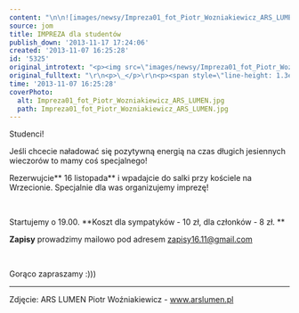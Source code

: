 ```yaml
---
content: "\n\n![images/newsy/Impreza01_fot_Piotr_Wozniakiewicz_ARS_LUMEN.jpg](images/newsy/Impreza01_fot_Piotr_Wozniakiewicz_ARS_LUMEN.jpg)Studenci!\n\r\n\nJeśli chcecie naładować się pozytywną energią na czas długich jesiennych wieczorów to mamy coś specjalnego!\n\r\n\nRezerwujcie** 16 listopada** i wpadajcie do salki przy kościele na Wrzecionie. Specjalnie dla was organizujemy imprezę!\_\n\r\n\n\_\n\r\n\nStartujemy o 19.00. **Koszt dla sympatyków - 10 zł, dla członków - 8 zł.\_**\n\r\n\n**Zapisy** prowadzimy mailowo pod adresem zapisy16.11@gmail.com\_\n\r\n\n<!--{{intro-break}}-->\n\r\n\n\_\n\r\n\nGorąco zapraszamy :)))\n\r\n***\n\r\n\nZdjęcie: ARS LUMEN Piotr Woźniakiewicz - www.arslumen.pl\n"
source: jom
title: IMPREZA dla studentów
publish_down: '2013-11-17 17:24:06'
created: '2013-11-07 16:25:28'
id: '5325'
original_introtext: "<p><img src=\"images/newsy/Impreza01_fot_Piotr_Wozniakiewicz_ARS_LUMEN.jpg\" border=\"0\" width=\"250\" height=\"167\" style=\"float: left; border: 0; margin: 10px;\" />Studenci!</p>\r\n<p style=\"text-align: justify;\"><span style=\"line-height: 1.3em;\">Jeśli chcecie naładować się pozytywną energią na czas długich jesiennych wieczorów to mamy coś specjalnego!</span></p>\r\n<p style=\"text-align: justify;\"><span style=\"line-height: 1.3em;\">Rezerwujcie<strong> 16 listopada</strong> i wpadajcie do salki przy kościele na Wrzecionie. Specjalnie dla was organizujemy imprezę!\_</span></p>\r\n<p>\_</p>\r\n<p>Startujemy o 19.00. <strong>Koszt dla sympatyków - 10 zł, dla członków - 8 zł.\_</strong></p>\r\n<p><strong>Zapisy</strong> prowadzimy mailowo pod adresem zapisy16.11@gmail.com\_</p>\r\n"
original_fulltext: "\r\n<p>\_</p>\r\n<p><span style=\"line-height: 1.3em;\">Gorąco zapraszamy :)))</span></p>\r\n<hr />\r\n<p><span style=\"line-height: 1.3em;\">Zdjęcie: ARS LUMEN Piotr Woźniakiewicz - www.arslumen.pl</span></p>"
time: '2013-11-07 16:25:28'
coverPhoto:
  alt: Impreza01_fot_Piotr_Wozniakiewicz_ARS_LUMEN.jpg
  path: Impreza01_fot_Piotr_Wozniakiewicz_ARS_LUMEN.jpg
---
```

Studenci!


Jeśli chcecie naładować się pozytywną energią na czas długich jesiennych wieczorów to mamy coś specjalnego!


Rezerwujcie** 16 listopada** i wpadajcie do salki przy kościele na Wrzecionie. Specjalnie dla was organizujemy imprezę! 


 


Startujemy o 19.00. **Koszt dla sympatyków - 10 zł, dla członków - 8 zł. **


**Zapisy** prowadzimy mailowo pod adresem zapisy16.11@gmail.com 


<!--{{intro-break}}-->


 


Gorąco zapraszamy :)))

***


Zdjęcie: ARS LUMEN Piotr Woźniakiewicz - www.arslumen.pl


<!--{{json:{"created_date":"2013-11-07 16:25:28","publish_down":"2013-11-17 17:24:06","id":"5325"}}}-->